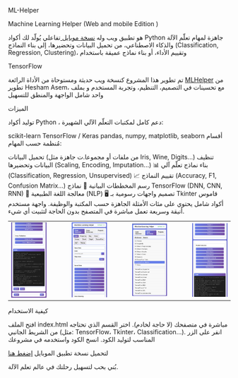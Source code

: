 ML-Helper

Machine Learning Helper (Web and mobile Edition )


هو تطبيق ويب وله [نسخة موبايل ](https://www.mediafire.com/file/1x2zizj5uht3efz/app3764191-dtislj.apk/file) تفاعلي يُولّد لك أكواد Python جاهزة لمهام تعلّم الآلة والذكاء الاصطناعي، من تحميل البيانات وتحضيرها، إلى بناء النماذج (Classification, Regression, Clustering)، وتقييم الأداء، أو بناء نماذج عميقة باستخدام 

TensorFlow

تم تطوير هذا المشروع كنسخة ويب حديثة ومستوحاة من الأداة الرائعة  [ MLHelper](https://github.com/HeshamAsem/MLHelper) من تطوير Hesham Asem، مع تحسينات في التصميم، التنظيم، وتجربة المستخدم و بملف واحد شامل الواجهة والمنطق للتسهيل

الميزات

توليد أكواد Python ، دعم كامل لمكتبات التعلّم الآلي الشهيرة:

scikit-learn TensorFlow / Keras pandas, numpy, matplotlib, seaborn أقسام مُنظمة حسب المهام:

تحميل البيانات (من ملفات أو مجموعا.ت جاهزة مثل Iris, Wine, Digits...) تنظيف البيانات وتحضيرها (Scaling, Encoding, Imputation...) 📊 بناء نماذج تعلّم آلي (Classification, Regression, Unsupervised) 📈 تقييم النماذج (Accuracy, F1, Confusion Matrix...) رسم المخططات البيانية 🧠 نماذج TensorFlow (DNN, CNN, RNN) 💬 معالجة اللغة الطبيعية (NLP) 🖥️ تصميم واجهات رسومية بـ Tkinter قاموس أكواد شامل يحتوي على مئات الأمثلة الجاهزة حسب المكتبة والوظيفة. واجهة مستخدم أنيقة وسريعة تعمل مباشرة في المتصفح بدون الحاجة لتثبيت أي شيء.



<table>
  <tr>
    <td style="padding-right:50px"><img src="images/1.jpg" width="150" /></td>
    <td style="padding-right:50px"><img src="images/2.jpg" width="150" /></td>
    <td style="padding-right:50px"><img src="images/3.jpg" width="150" /></td>
    <td><img src="images/4.jpg" width="150" /></td>
  </tr>
</table>

كيفية الاستخدام

افتح الملف index.html مباشرة في متصفحك (لا حاجة لخادم). اختر القسم الذي تحتاجه من الشريط الجانبي (مثل: TensorFlow، Tkinter، Classification...). انقر على الزر المناسب لتوليد الكود. انسخ الكود واستخدمه في مشروعك

لتحميل نسخة تطبيق الموبايل [إضغط هنا](https://www.mediafire.com/file/1x2zizj5uht3efz/app3764191-dtislj.apk/file) 

بُني بحب لتسهيل رحلتك في عالم تعلم الآلة.
